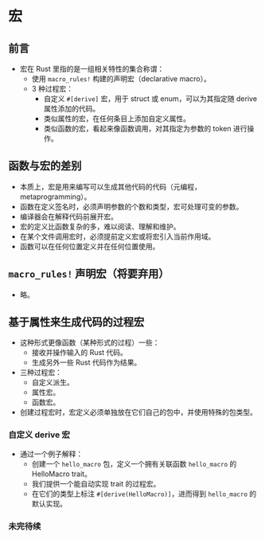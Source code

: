 # 宏

## 前言

- 宏在 Rust 里指的是一组相关特性的集合称谓：
  - 使用 `macro_rules!` 构建的声明宏（declarative macro）。
  - 3 种过程宏：
    - 自定义 `#[derive]` 宏，用于 struct 或 enum，可以为其指定随 derive 属性添加的代码。
    - 类似属性的宏，在任何条目上添加自定义属性。
    - 类似函数的宏，看起来像函数调用，对其指定为参数的 token 进行操作。

## 函数与宏的差别

- 本质上，宏是用来编写可以生成其他代码的代码（元编程，metaprogramming）。
- 函数在定义签名时，必须声明参数的个数和类型，宏可处理可变的参数。
- 编译器会在解释代码前展开宏。
- 宏的定义比函数复杂的多，难以阅读、理解和维护。
- 在某个文件调用宏时，必须提前定义宏或将宏引入当前作用域。
- 函数可以在任何位置定义并在任何位置使用。

## `macro_rules!` 声明宏（将要弃用）

- 略。

## 基于属性来生成代码的过程宏

- 这种形式更像函数（某种形式的过程）一些：
  - 接收并操作输入的 Rust 代码。
  - 生成另外一些 Rust 代码作为结果。
- 三种过程宏：
  - 自定义派生。
  - 属性宏。
  - 函数宏。
- 创建过程宏时，宏定义必须单独放在它们自己的包中，并使用特殊的包类型。

### 自定义 derive 宏

- 通过一个例子解释：
  - 创建一个 `hello_macro` 包，定义一个拥有关联函数 `hello_macro` 的 HelloMacro trait。
  - 我们提供一个能自动实现 trait 的过程宏。
  - 在它们的类型上标注 `#[derive(HelloMacro)]`，进而得到 `hello_macro` 的默认实现。

### 未完待续
